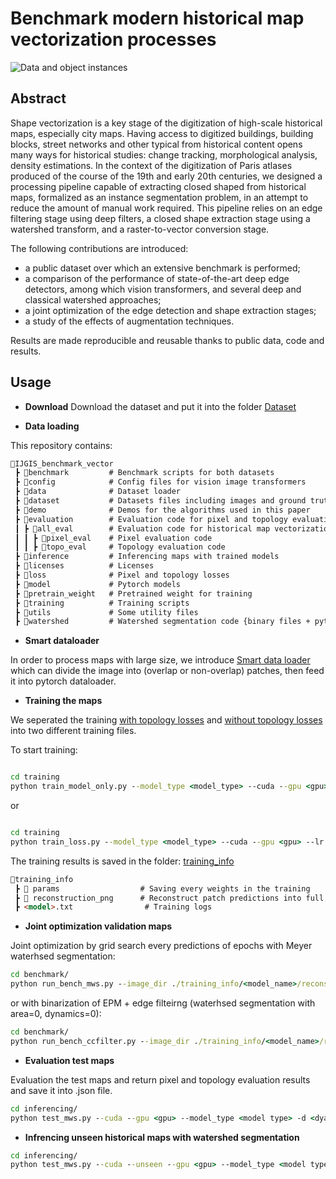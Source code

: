 # Benchmark modern historical map vectorization processes

![Data and object instances](dataset/fig/map_animation.gif)

## Abstract

Shape vectorization is a key stage of the digitization of high-scale historical maps, especially city maps. Having access to digitized buildings, building blocks, street networks and other typical from historical content opens many ways for historical studies: change tracking, morphological analysis, density estimations. In the context of the digitization of Paris atlases produced of the course of the 19th and early 20th centuries, we designed a processing pipeline capable of extracting closed shaped from historical maps, formalized as an instance segmentation problem, in an attempt to reduce the amount of manual work required. This pipeline relies on an edge filtering stage using deep filters, a closed shape extraction stage using a watershed transform, and a raster-to-vector conversion stage.

The following contributions are introduced:

- a public dataset over which an extensive benchmark is performed;
- a comparison of the performance of state-of-the-art deep edge detectors, among which vision transformers, and several deep and classical watershed approaches;
- a joint optimization of the edge detection and shape extraction stages;
- a study of the effects of augmentation techniques.

Results are made reproducible and reusable thanks to public data, code and results.

## Usage 

- **Download**
Download the dataset and put it into the folder [Dataset](./dataset/)

- **Data loading** 

This repository contains: 

```markdown
📂IJGIS_benchmark_vector
 ┣ 📂benchmark         # Benchmark scripts for both datasets
 ┣ 📂config            # Config files for vision image transformers
 ┣ 📂data              # Dataset loader
 ┣ 📂dataset           # Datasets files including images and ground truths
 ┣ 📂demo              # Demos for the algorithms used in this paper
 ┣ 📂evaluation        # Evaluation code for pixel and topology evaluation
 ┃ ┣ 📂all_eval        # Evaluation code for historical map vectorization task
 ┃ ┃ ┣ 📂pixel_eval    # Pixel evaluation code
 ┃ ┃ ┣ 📂topo_eval     # Topology evaluation code 
 ┣ 📂inference         # Inferencing maps with trained models
 ┣ 📂licenses          # Licenses
 ┣ 📂loss              # Pixel and topology losses
 ┣ 📂model             # Pytorch models
 ┣ 📂pretrain_weight   # Pretrained weight for training
 ┣ 📂training          # Training scripts
 ┣ 📂utils             # Some utility files
 ┣ 📂watershed         # Watershed segmentation code {binary files + python version}
 ```

- **Smart dataloader**

In order to process maps with large size, we introduce [Smart data loader](./data/smart_data_loader.py) which can divide the image into (overlap or non-overlap) patches, then feed it into pytorch dataloader. 

- **Training the maps**

We seperated the training [with topology losses](./training/train_loss.py) and [without topology losses](./training/train_model_only.py) into two different training files.

To start training:

```bat

cd training
python train_model_only.py --model_type <model_type> --cuda --gpu <gpu> --lr <learning_rate>

```

or

```bat

cd training
python train_loss.py --model_type <model_type> --cuda --gpu <gpu> --lr <learning_rate>

```

The training results is saved in the folder: [training_info](./training_info/)

```markdown
📂training_info
 ┣ 📂 params                  # Saving every weights in the training
 ┣ 📂 reconstruction_png      # Reconstruct patch predictions into full maps
 ┣ <model>.txt                # Training logs
```


- **Joint optimization validation maps** 

Joint optimization by grid search every predictions of epochs with Meyer waterhsed segmentation:

```bat
cd benchmark/
python run_bench_mws.py --image_dir ./training_info/<model_name>/reconstruct_png
```

or with binarization of EPM + edge filteirng (waterhsed segmentation with area=0, dynamics=0):

```bat
cd benchmark/
python run_bench_ccfilter.py --image_dir ./training_info/<model_name>/reconstruct_png
```

- **Evaluation test maps** 

Evaluation the test maps and return pixel and topology evaluation results and save it into .json file.

```bat
cd inferencing/
python test_mws.py --cuda --gpu <gpu> --model_type <model type> -d <dyanmic value> -a <area value> --model <best model weight .pth file> 
```

- **Infrencing unseen historical maps with watershed segmentation** 

```bat
cd inferencing/
python test_mws.py --cuda --unseen --gpu <gpu> --model_type <model type> -d <dyanmic value> -a <area value> --model <best model weight .pth file> --original_image <original_image_path>
```
